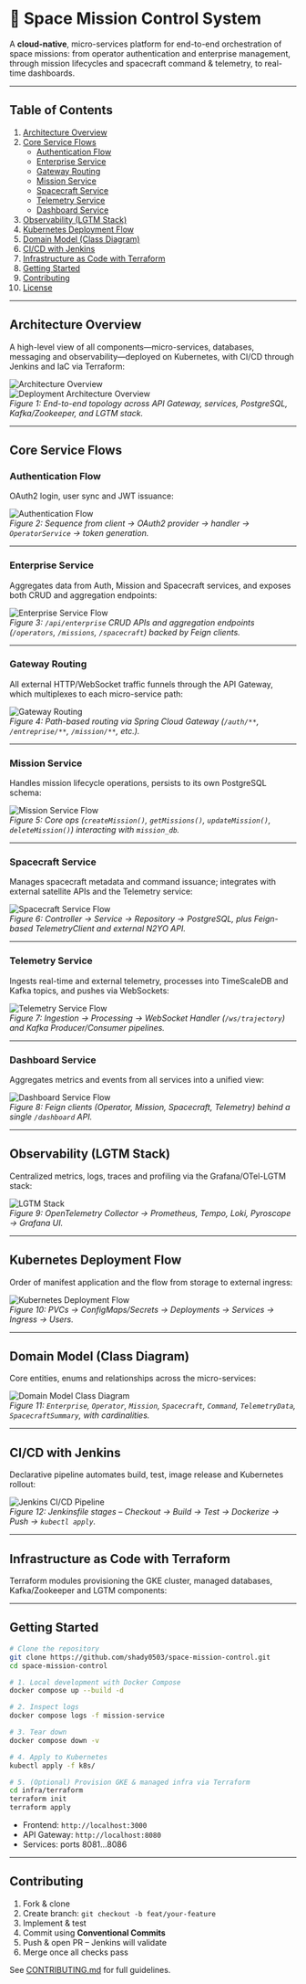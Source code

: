 # 🌌 Space Mission Control System

A **cloud-native**, micro-services platform for end-to-end orchestration of space missions: from operator authentication and enterprise management, through mission lifecycles and spacecraft command & telemetry, to real-time dashboards.  

---

## Table of Contents

1. [Architecture Overview](#architecture-overview)  
2. [Core Service Flows](#core-service-flows)  
   - [Authentication Flow](#authentication-flow)  
   - [Enterprise Service](#enterprise-service)  
   - [Gateway Routing](#gateway-routing)  
   - [Mission Service](#mission-service)  
   - [Spacecraft Service](#spacecraft-service)  
   - [Telemetry Service](#telemetry-service)  
   - [Dashboard Service](#dashboard-service)  
3. [Observability (LGTM Stack)](#observability-lgtm-stack)  
4. [Kubernetes Deployment Flow](#kubernetes-deployment-flow)  
5. [Domain Model (Class Diagram)](#domain-model-class-diagram)  
6. [CI/CD with Jenkins](#cicd-with-jenkins)  
7. [Infrastructure as Code with Terraform](#infrastructure-as-code-with-terraform)  
8. [Getting Started](#getting-started)  
9. [Contributing](#contributing)  
10. [License](#license)  

---

## Architecture Overview

A high-level view of all components—micro-services, databases, messaging and observability—deployed on Kubernetes, with CI/CD through Jenkins and IaC via Terraform:

![Architecture Overview](overview_structure.png)  
![Deployment Architecture Overview](Deployment_Architecture_Overview.png)  
*Figure 1: End-to-end topology across API Gateway, services, PostgreSQL, Kafka/Zookeeper, and LGTM stack.*

---

## Core Service Flows

### Authentication Flow

OAuth2 login, user sync and JWT issuance:

![Authentication Flow](auth_flow.png)  
*Figure 2: Sequence from client → OAuth2 provider → handler → `OperatorService` → token generation.*

---

### Enterprise Service

Aggregates data from Auth, Mission and Spacecraft services, and exposes both CRUD and aggregation endpoints:

![Enterprise Service Flow](entreprise_service.png)  
*Figure 3: `/api/enterprise` CRUD APIs and aggregation endpoints (`/operators`, `/missions`, `/spacecraft`) backed by Feign clients.*

---

### Gateway Routing

All external HTTP/WebSocket traffic funnels through the API Gateway, which multiplexes to each micro-service path:

![Gateway Routing](gateway_service.png)  
*Figure 4: Path-based routing via Spring Cloud Gateway (`/auth/**`, `/entreprise/**`, `/mission/**`, etc.).*

---

### Mission Service

Handles mission lifecycle operations, persists to its own PostgreSQL schema:

![Mission Service Flow](mission_service_flow.png)  
*Figure 5: Core ops (`createMission()`, `getMissions()`, `updateMission()`, `deleteMission()`) interacting with `mission_db`.*

---

### Spacecraft Service

Manages spacecraft metadata and command issuance; integrates with external satellite APIs and the Telemetry service:

![Spacecraft Service Flow](spacecraft_service.png)  
*Figure 6: Controller → Service → Repository → PostgreSQL, plus Feign-based TelemetryClient and external N2YO API.*

---

### Telemetry Service

Ingests real-time and external telemetry, processes into TimeScaleDB and Kafka topics, and pushes via WebSockets:

![Telemetry Service Flow](telemetry_service.png)  
*Figure 7: Ingestion → Processing → WebSocket Handler (`/ws/trajectory`) and Kafka Producer/Consumer pipelines.*

---

### Dashboard Service

Aggregates metrics and events from all services into a unified view:

![Dashboard Service Flow](dashboard_service.png)  
*Figure 8: Feign clients (Operator, Mission, Spacecraft, Telemetry) behind a single `/dashboard` API.*

---

## Observability (LGTM Stack)

Centralized metrics, logs, traces and profiling via the Grafana/OTel-LGTM stack:

![LGTM Stack](LGTM.jpeg)  
*Figure 9: OpenTelemetry Collector → Prometheus, Tempo, Loki, Pyroscope → Grafana UI.*

---

## Kubernetes Deployment Flow

Order of manifest application and the flow from storage to external ingress:

![Kubernetes Deployment Flow](kubernetes_Deployment_Architecture.png)  
*Figure 10: PVCs → ConfigMaps/Secrets → Deployments → Services → Ingress → Users.*

---

## Domain Model (Class Diagram)

Core entities, enums and relationships across the micro-services:

![Domain Model Class Diagram](DIAGRAMME_de_classe.png)  
*Figure 11: `Enterprise`, `Operator`, `Mission`, `Spacecraft`, `Command`, `TelemetryData`, `SpacecraftSummary`, with cardinalities.*

---

## CI/CD with Jenkins

Declarative pipeline automates build, test, image release and Kubernetes rollout:

![Jenkins CI/CD Pipeline](jenkins.jpeg)  
*Figure 12: Jenkinsfile stages – Checkout → Build → Test → Dockerize → Push → `kubectl apply`.*

---

## Infrastructure as Code with Terraform

Terraform modules provisioning the GKE cluster, managed databases, Kafka/Zookeeper and LGTM components:

---

## Getting Started

```bash
# Clone the repository
git clone https://github.com/shady0503/space-mission-control.git
cd space-mission-control

# 1. Local development with Docker Compose
docker compose up --build -d

# 2. Inspect logs
docker compose logs -f mission-service

# 3. Tear down
docker compose down -v

# 4. Apply to Kubernetes
kubectl apply -f k8s/

# 5. (Optional) Provision GKE & managed infra via Terraform
cd infra/terraform
terraform init
terraform apply
```

- Frontend:  `http://localhost:3000`  
- API Gateway: `http://localhost:8080`  
- Services:    ports 8081…8086  

---

## Contributing

1. Fork & clone  
2. Create branch: `git checkout -b feat/your-feature`  
3. Implement & test  
4. Commit using **Conventional Commits**  
5. Push & open PR – Jenkins will validate  
6. Merge once all checks pass  

See [CONTRIBUTING.md](CONTRIBUTING.md) for full guidelines.


